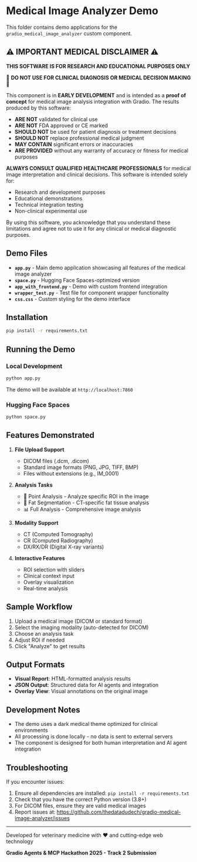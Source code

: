 
# Medical Image Analyzer Demo

This folder contains demo applications for the `gradio_medical_image_analyzer` custom component.


## ⚠️ IMPORTANT MEDICAL DISCLAIMER ⚠️

**THIS SOFTWARE IS FOR RESEARCH AND EDUCATIONAL PURPOSES ONLY**

🚨 **DO NOT USE FOR CLINICAL DIAGNOSIS OR MEDICAL DECISION MAKING** 🚨

This component is in **EARLY DEVELOPMENT** and is intended as a **proof of concept** for medical image analysis integration with Gradio. The results produced by this software:

- **ARE NOT** validated for clinical use
- **ARE NOT** FDA approved or CE marked
- **SHOULD NOT** be used for patient diagnosis or treatment decisions
- **SHOULD NOT** replace professional medical judgment
- **MAY CONTAIN** significant errors or inaccuracies
- **ARE PROVIDED** without any warranty of accuracy or fitness for medical purposes

**ALWAYS CONSULT QUALIFIED HEALTHCARE PROFESSIONALS** for medical image interpretation and clinical decisions. This software is intended solely for:
- Research and development purposes
- Educational demonstrations
- Technical integration testing
- Non-clinical experimental use

By using this software, you acknowledge that you understand these limitations and agree not to use it for any clinical or medical diagnostic purposes.


## Demo Files

- **`app.py`** - Main demo application showcasing all features of the medical image analyzer
- **`space.py`** - Hugging Face Spaces-optimized version
- **`app_with_frontend.py`** - Demo with custom frontend integration
- **`wrapper_test.py`** - Test file for component wrapper functionality
- **`css.css`** - Custom styling for the demo interface

## Installation

```bash
pip install -r requirements.txt
```

## Running the Demo

### Local Development
```bash
python app.py
```

The demo will be available at `http://localhost:7860`

### Hugging Face Spaces
```bash
python space.py
```

## Features Demonstrated

1. **File Upload Support**
   - DICOM files (.dcm, .dicom)
   - Standard image formats (PNG, JPG, TIFF, BMP)
   - Files without extensions (e.g., IM_0001)

2. **Analysis Tasks**
   - 🎯 Point Analysis - Analyze specific ROI in the image
   - 🔬 Fat Segmentation - CT-specific fat tissue analysis
   - 📊 Full Analysis - Comprehensive image analysis

3. **Modality Support**
   - CT (Computed Tomography)
   - CR (Computed Radiography)
   - DX/RX/DR (Digital X-ray variants)

4. **Interactive Features**
   - ROI selection with sliders
   - Clinical context input
   - Overlay visualization
   - Real-time analysis

## Sample Workflow

1. Upload a medical image (DICOM or standard format)
2. Select the imaging modality (auto-detected for DICOM)
3. Choose an analysis task
4. Adjust ROI if needed
5. Click "Analyze" to get results

## Output Formats

- **Visual Report**: HTML-formatted analysis results
- **JSON Output**: Structured data for AI agents and integration
- **Overlay View**: Visual annotations on the original image

## Development Notes

- The demo uses a dark medical theme optimized for clinical environments
- All processing is done locally - no data is sent to external servers
- The component is designed for both human interpretation and AI agent integration

## Troubleshooting

If you encounter issues:

1. Ensure all dependencies are installed: `pip install -r requirements.txt`
2. Check that you have the correct Python version (3.8+)
3. For DICOM files, ensure they are valid medical images
4. Report issues at: https://github.com/thedatadudech/gradio-medical-image-analyzer/issues

---

Developed for veterinary medicine with ❤️ and cutting-edge web technology

**Gradio Agents & MCP Hackathon 2025 - Track 2 Submission**
